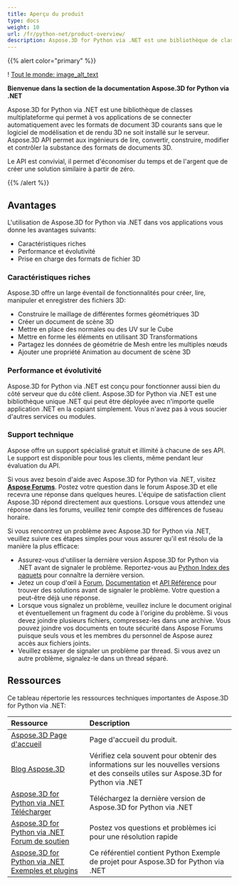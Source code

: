 ```yaml
---
title: Aperçu du produit
type: docs
weight: 10
url: /fr/python-net/product-overview/
description: Aspose.3D for Python via .NET est une bibliothèque de classes multiplateforme qui permet à vos applications de se connecter automatiquement avec les formats de document 3D courants sans que le logiciel de modélisation et de rendu 3D ne soit installé sur le serveur. Aspose.3D API permet aux ingénieurs de lire, convertir, construire, modifier et contrôler la substance des formats de documents 3D.
---
```

{{% alert color="primary" %}} 

! [Tout le monde: image_alt_text](/3d/fr/python-net/home_1.png)

**Bienvenue dans la section de la documentation Aspose.3D for Python via .NET**

Aspose.3D for Python via .NET est une bibliothèque de classes multiplateforme qui permet à vos applications de se connecter automatiquement avec les formats de document 3D courants sans que le logiciel de modélisation et de rendu 3D ne soit installé sur le serveur. Aspose.3D API permet aux ingénieurs de lire, convertir, construire, modifier et contrôler la substance des formats de documents 3D.

Le API est convivial, il permet d'économiser du temps et de l'argent que de créer une solution similaire à partir de zéro.

{{% /alert %}} 
##  **Avantages**
L'utilisation de Aspose.3D for Python via .NET dans vos applications vous donne les avantages suivants:

- Caractéristiques riches
- Performance et évolutivité
- Prise en charge des formats de fichier 3D
###  **Caractéristiques riches**
Aspose.3D offre un large éventail de fonctionnalités pour créer, lire, manipuler et enregistrer des fichiers 3D:

- Construire le maillage de différentes formes géométriques 3D
- Créer un document de scène 3D
- Mettre en place des normales ou des UV sur le Cube
- Mettre en forme les éléments en utilisant 3D Transformations
- Partagez les données de géométrie de Mesh entre les multiples nœuds
- Ajouter une propriété Animation au document de scène 3D
###  **Performance et évolutivité**
Aspose.3D for Python via .NET est conçu pour fonctionner aussi bien du côté serveur que du côté client. Aspose.3D for Python via .NET est une bibliothèque unique .NET qui peut être déployée avec n'importe quelle application .NET en la copiant simplement. Vous n'avez pas à vous soucier d'autres services ou modules.
###  **Support technique**
Aspose offre un support spécialisé gratuit et illimité à chacune de ses API. Le support est disponible pour tous les clients, même pendant leur évaluation du API.

Si vous avez besoin d'aide avec Aspose.3D for Python via .NET, visitez [**Aspose Forums**](https://forum.aspose.com/). Postez votre question dans le forum Aspose.3D et elle recevra une réponse dans quelques heures. L'équipe de satisfaction client Aspose.3D répond directement aux questions. Lorsque vous attendez une réponse dans les forums, veuillez tenir compte des différences de fuseau horaire.

Si vous rencontrez un problème avec Aspose.3D for Python via .NET, veuillez suivre ces étapes simples pour vous assurer qu'il est résolu de la manière la plus efficace:

- Assurez-vous d'utiliser la dernière version Aspose.3D for Python via .NET avant de signaler le problème. Reportez-vous au [Python Index des paquets](https://pypi.org/project/aspose-3d/) pour connaître la dernière version.
- Jetez un coup d'œil à [Forum](https://forum.aspose.com/c/3d), [Documentation](/3d/fr/python-net/) et [API Référence](https://reference.aspose.com/3d/net) pour trouver des solutions avant de signaler le problème. Votre question a peut-être déjà une réponse.
- Lorsque vous signalez un problème, veuillez inclure le document original et éventuellement un fragment du code à l'origine du problème. Si vous devez joindre plusieurs fichiers, compressez-les dans une archive. Vous pouvez joindre vos documents en toute sécurité dans Aspose Forums puisque seuls vous et les membres du personnel de Aspose aurez accès aux fichiers joints.
- Veuillez essayer de signaler un problème par thread. Si vous avez un autre problème, signalez-le dans un thread séparé.
##  **Ressources**
Ce tableau répertorie les ressources techniques importantes de Aspose.3D for Python via .NET:

|**Ressource**|**Description**|
| :- | :- |
|[Aspose.3D Page d'accueil](https://products.aspose.com/3d/python-net/)|Page d'accueil du produit.|
|[Blog Aspose.3D](https://blog.aspose.com/category/3d/)|Vérifiez cela souvent pour obtenir des informations sur les nouvelles versions et des conseils utiles sur Aspose.3D for Python via .NET|
|[Aspose.3D for Python via .NET Télécharger](https://pypi.org/project/aspose-3d/)|Téléchargez la dernière version de Aspose.3D for Python via .NET|
|[Aspose.3D for Python via .NET Forum de soutien](https://forum.aspose.com/c/3d/18)|Postez vos questions et problèmes ici pour une résolution rapide|
|[Aspose.3D for Python via .NET Exemples et plugins](https://github.com/aspose-3d/Aspose.3D-for-Python-via-.NET)|Ce référentiel contient Python Exemple de projet pour Aspose.3D for Python via .NET|

